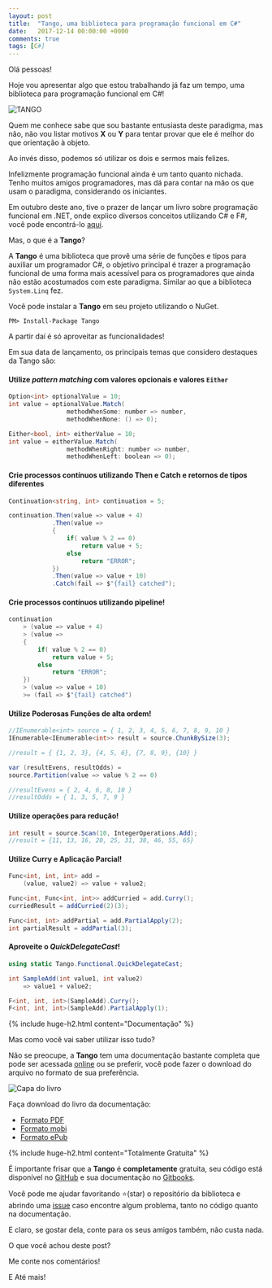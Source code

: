 ```yaml
---
layout: post
title:  "Tango, uma biblioteca para programação funcional em C#"
date:   2017-12-14 00:00:00 +0000
comments: true
tags: [C#]
---
```


Olá pessoas!

Hoje vou apresentar algo que estou trabalhando já faz um tempo, uma biblioteca para programação funcional em C#!
<!--more-->
![TANGO](https://gabrielschade.gitbooks.io/tango-br/content/assets/logo%20tango.png)

Quem me conhece sabe que sou bastante entusiasta deste paradigma, mas não, não vou listar motivos **X** ou **Y** para tentar provar que ele é melhor do que orientação à objeto.

Ao invés disso, podemos só utilizar os dois e sermos mais felizes.

Infelizmente programação funcional ainda é um tanto quanto nichada. Tenho muitos amigos programadores, mas dá para contar na mão os que usam o paradigma, considerando os iniciantes.

Em outubro deste ano, tive o prazer de lançar um livro sobre programação funcional em .NET, onde explico diversos conceitos utilizando C# e F#, você pode encontrá-lo [aqui](https://www.casadocodigo.com.br/products/livro-programacao-funcional-net).

Mas, o que é a **Tango**?

A **Tango** é uma biblioteca que provê uma série de funções e tipos para auxiliar um programador C#, o objetivo principal é trazer a programação funcional de uma forma mais acessível para os programadores que ainda não estão acostumados com este paradigma. Similar ao que a biblioteca `System.Linq` fez.

Você pode instalar a **Tango** em seu projeto utilizando o NuGet.

```
PM> Install-Package Tango
```

A partir daí é só aproveitar as funcionalidades!

Em sua data de lançamento, os principais temas que considero destaques da Tango são:

#### Utilize *pattern matching* com valores opcionais e valores `Either`

```csharp
Option<int> optionalValue = 10;
int value = optionalValue.Match(
                methodWhenSome: number => number,
                methodWhenNone: () => 0);

Either<bool, int> eitherValue = 10;
int value = eitherValue.Match(
                methodWhenRight: number => number,
                methodWhenLeft: boolean => 0);
```

#### Crie processos contínuos utilizando Then e Catch e retornos de tipos diferentes

```csharp
Continuation<string, int> continuation = 5;

continuation.Then(value => value + 4)
            .Then(value =>
            {
                if( value % 2 == 0)
                    return value + 5;
                else
                    return "ERROR";
            })
            .Then(value => value + 10)
            .Catch(fail => $"{fail} catched");
```
#### Crie processos contínuos utilizando pipeline!

```csharp
continuation
    > (value => value + 4)
    > (value =>
    {
        if( value % 2 == 0)
            return value + 5;
        else
            return "ERROR";
    })
    > (value => value + 10)
    >= (fail => $"{fail} catched")
```

#### Utilize Poderosas Funções de alta ordem!

```csharp
//IEnumerable<int> source = { 1, 2, 3, 4, 5, 6, 7, 8, 9, 10 }
IEnumerable<IEnumerable<int>> result = source.ChunkBySize(3);

//result = { {1, 2, 3}, {4, 5, 6}, {7, 8, 9}, {10} }

var (resultEvens, resultOdds) =
source.Partition(value => value % 2 == 0)

//resultEvens = { 2, 4, 6, 8, 10 }
//resultOdds = { 1, 3, 5, 7, 9 }
```

#### Utilize operações para redução!
```csharp
int result = source.Scan(10, IntegerOperations.Add);
//result = {11, 13, 16, 20, 25, 31, 38, 46, 55, 65}
```

#### Utilize Curry e Aplicação Parcial!
```csharp
Func<int, int, int> add =
    (value, value2) => value + value2;

Func<int, Func<int, int>> addCurried = add.Curry();
curriedResult = addCurried(2)(3);

Func<int, int> addPartial = add.PartialApply(2);
int partialResult = addPartial(3);
```


#### Aproveite o *QuickDelegateCast*!

```csharp
using static Tango.Functional.QuickDelegateCast;

int SampleAdd(int value1, int value2)
    => value1 + value2;

F<int, int, int>(SampleAdd).Curry();
F<int, int, int>(SampleAdd).PartialApply(1);
```

{% include huge-h2.html content="Documentação" %}

Mas como você vai saber utilizar isso tudo? 

Não se preocupe, a **Tango** tem uma documentação bastante completa que pode ser acessada [online](https://gabrielschade.github.io/tango-br) ou se preferir, você pode fazer o download do arquivo no formato de sua preferência.

![Capa do livro](https://gabrielschade.gitbooks.io/tango-br/content/assets/cover-rotated-pt-50.jpg)

Faça download do livro da documentação:

* [Formato PDF](https://www.gitbook.com/download/pdf/book/gabrielschade/tango-br)
* [Formato mobi](https://www.gitbook.com/download/mobi/book/gabrielschade/tango-br)
* [Formato ePub](https://www.gitbook.com/download/epub/book/gabrielschade/tango-br)

{% include huge-h2.html content="Totalmente Gratuita" %}

É importante frisar que a **Tango** é **completamente** gratuita, seu código está disponível no [GitHub](https://github.com/gabrielschade/Tango) e sua documentação no [Gitbooks](https://www.gitbook.com/book/gabrielschade/tango-br).

Você pode me ajudar favoritando ⭐️(star) o repositório da biblioteca e abrindo uma [issue](https://github.com/gabrielschade/Tango/issues) caso encontre algum problema, tanto no código quanto na documentação.

E claro, se gostar dela, conte para os seus amigos também, não custa nada.

O que você achou deste post?

Me conte nos comentários!

E Até mais!